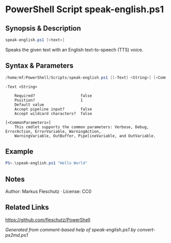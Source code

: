 # PowerShell Script speak-english.ps1

## Synopsis & Description
```powershell
speak-english.ps1 [<text>]
```

Speaks the given text with an English text-to-speech (TTS) voice.

## Syntax & Parameters
```powershell
/home/mf/PowerShell/Scripts/speak-english.ps1 [[-Text] <String>] [<CommonParameters>]
```

```
-Text <String>
    
    Required?                    false
    Position?                    1
    Default value                
    Accept pipeline input?       false
    Accept wildcard characters?  false
```

```
[<CommonParameters>]
    This cmdlet supports the common parameters: Verbose, Debug, ErrorAction, ErrorVariable, WarningAction, 
    WarningVariable, OutBuffer, PipelineVariable, and OutVariable.
```

## Example
```powershell
PS>.\speak-english.ps1 "Hello World"
```


## Notes
Author: Markus Fleschutz · License: CC0

## Related Links
https://github.com/fleschutz/PowerShell

*Generated from comment-based help of speak-english.ps1 by convert-ps2md.ps1*
